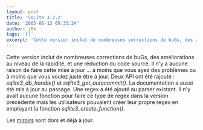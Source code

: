 ```yaml
---
layout: post
title: 'SQLite 3.2.2'
date: '2005-06-13 09:35:24'
author: j0k
tags: '[]'
excerpt: 'Cette version inclut de nombreuses corrections de buGs, des améliorations au niveau de la rapidité, et une réduction du code source. Il n''y a aucune raison de faire cette mise à jour ... à moins que vous ayez des problèmes ou à moins que vous voulez juste être à jour.   )   Deux API ont été rajouté : *sqlite3_db_handle()* et *sqlite3_get_autocommit()*. La      ...'
---
```


Cette version inclut de nombreuses corrections de buGs, des améliorations au niveau de la rapidité, et une réduction du code source. Il n'y a aucune raison de faire cette mise à jour ... à moins que vous ayez des problèmes ou à moins que vous voulez juste être à jour.      Deux API ont été rajouté : *sqlite3_db_handle()* et *sqlite3_get_autocommit()*. La documentation a aussi été mis à jour au passage.   Une regex a été ajouté au parser existant. Il n'y avait aucune fonction pour faire ce type de regex dans la version précédente mais les utilisateurs pouvaient créer leur propre regex en employant la fonction *sqlite3_create_function()*.

Les [miroirs](http://www.sqlite.org/download.html) sont dors et déjà à jour.
